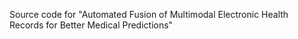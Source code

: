 Source code for "Automated Fusion of Multimodal Electronic Health Records for Better Medical Predictions"
